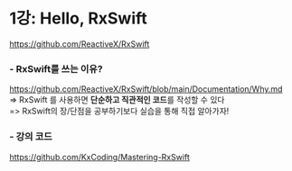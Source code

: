 # 1강: Hello, RxSwift 
https://github.com/ReactiveX/RxSwift

### - RxSwift를 쓰는 이유?
https://github.com/ReactiveX/RxSwift/blob/main/Documentation/Why.md  
=> RxSwift 를 사용하면 **단순하고 직관적인 코드**를 작성할 수 있다  
=> RxSwift의 장/단점을 공부하기보다 실습을 통해 직접 알아가자!  

### - 강의 코드 
https://github.com/KxCoding/Mastering-RxSwift
